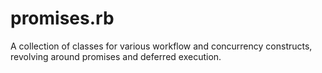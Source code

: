 promises.rb
===========

A collection of classes for various workflow and concurrency constructs, revolving around promises and deferred execution.
